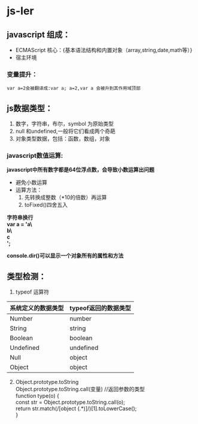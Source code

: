 # js-ler
## javascript 组成：
* ECMAScript  核心：{基本语法结构和内置对象（array,string,date,math等）}
* 宿主环境
### 变量提升：
	var a=2会被翻译成:var a; a=2,var a 会被升到其作用域顶部
## js数据类型：
1. 数字，字符串，布尔，symbol  为原始类型
2. null 和undefined,一般将它们看成两个奇葩
3. 对象类型数据，包括：函数，数组，对象
### javascript数值运算:

__javascript中所有数字都是64位浮点数，会导致小数运算出问题__  
* 避免小数运算
* 运算方法：
  1. 先转换成整数（*10的倍数）再运算
  2. toFixed()四舍五入  
  
__字符串换行  
var a = 'a\  
				b\  
				c  
				';__
				
__console.dir()可以显示一个对象所有的属性和方法__

## 类型检测：
1. typeof 运算符  

|系统定义的数据类型|typeof返回的数据类型|
|:-|:-|
|Number | number  |
|String | string  |
|Boolean | boolean  |
|Undefined | undefined  |
|Null | object  |
|Object | object|  

2. Object.prototype.toString  
Object.prototype.toString.call(变量)
//返回参数的类型  
function type(o) {  
	const str = Object.prototype.toString.call(o);  
	return str.match(/\[object (.*)\]/)[1].toLowerCase();  
}
